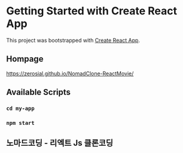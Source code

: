 # Getting Started with Create React App

This project was bootstrapped with [Create React App](https://github.com/facebook/create-react-app).

## Hompage

https://zerosial.github.io/NomadClone-ReactMovie/

## Available Scripts

### `cd my-app`

### `npm start`

## 노마드코딩 - 리엑트 Js 클론코딩
